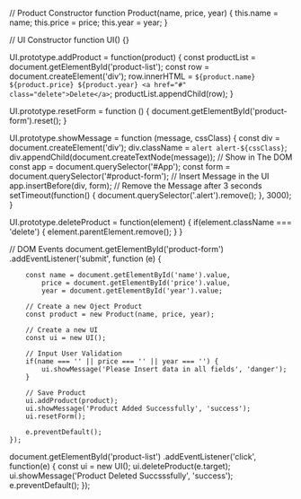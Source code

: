 // Product Constructor
function Product(name, price, year) {
    this.name = name;
    this.price = price;
    this.year = year; 
}

// UI Constructor
function UI() {}

UI.prototype.addProduct = function(product) {
    const productList = document.getElementById('product-list');
    const row = document.createElement('div');
    row.innerHTML = `
        ${product.name}
        ${product.price}
        ${product.year}
        <a href="#" class="delete">Delete</a>
    `;
    productList.appendChild(row);
}

UI.prototype.resetForm = function () {
    document.getElementById('product-form').reset();
}

UI.prototype.showMessage = function (message, cssClass) {
    const div = document.createElement('div');
    div.className = `alert alert-${cssClass}`;
    div.appendChild(document.createTextNode(message));
    // Show in The DOM
    const app = document.querySelector('#App');
    const form = document.querySelector('#product-form');
    // Insert Message in the UI
    app.insertBefore(div, form);
    // Remove the Message after 3 seconds
    setTimeout(function() {
        document.querySelector('.alert').remove();
    }, 3000);
}

UI.prototype.deleteProduct = function(element) {
    if(element.className === 'delete') {
        element.parentElement.remove();
    }
}

// DOM Events
document.getElementById('product-form')
    .addEventListener('submit', function (e) {

        const name = document.getElementById('name').value,
            price = document.getElementById('price').value,
            year = document.getElementById('year').value;
        
        // Create a new Oject Product
        const product = new Product(name, price, year);

        // Create a new UI
        const ui = new UI();

        // Input User Validation
        if(name === '' || price === '' || year === '') {
            ui.showMessage('Please Insert data in all fields', 'danger');
        }

        // Save Product
        ui.addProduct(product);
        ui.showMessage('Product Added Successfully', 'success');
        ui.resetForm();
        
        e.preventDefault();
    });

document.getElementById('product-list')
    .addEventListener('click', function(e) {
        const ui = new UI();
        ui.deleteProduct(e.target);
        ui.showMessage('Product Deleted Succsssfully', 'success');
        e.preventDefault();
    });
